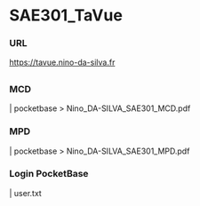 # SAE301_TaVue

### URL
https://tavue.nino-da-silva.fr

##

### MCD
| pocketbase > Nino_DA-SILVA_SAE301_MCD.pdf

### MPD
| pocketbase > Nino_DA-SILVA_SAE301_MPD.pdf

### Login PocketBase
| user.txt 

